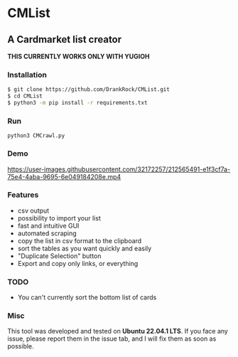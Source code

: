 # CMList
## A Cardmarket list creator

**THIS CURRENTLY WORKS ONLY WITH YUGIOH**

### Installation
```bash
$ git clone https://github.com/DrankRock/CMList.git
$ cd CMList
$ python3 -m pip install -r requirements.txt
```

### Run
``python3 CMCrawl.py``

### Demo
https://user-images.githubusercontent.com/32172257/212565491-e1f3cf7a-75e4-4aba-9695-6e049184208e.mp4

### Features
- csv output
- possibility to import your list
- fast and intuitive GUI
- automated scraping
- copy the list in csv format to the clipboard
- sort the tables as you want quickly and easily
- "Duplicate Selection" button
- Export and copy only links, or everything

### TODO
- You can't currently sort the bottom list of cards

### Misc
This tool was developed and tested on **Ubuntu 22.04.1 LTS**. If you face any issue, please report them in the issue
tab, and I will fix them as soon as possible. 
